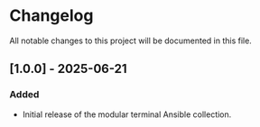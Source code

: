# Changelog

All notable changes to this project will be documented in this file.

## [1.0.0] - 2025-06-21
### Added
- Initial release of the modular terminal Ansible collection.
